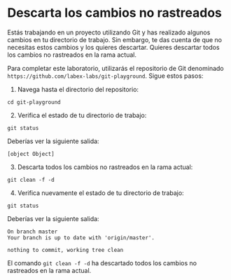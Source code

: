 # Descarta los cambios no rastreados

Estás trabajando en un proyecto utilizando Git y has realizado algunos cambios en tu directorio de trabajo. Sin embargo, te das cuenta de que no necesitas estos cambios y los quieres descartar. Quieres descartar todos los cambios no rastreados en la rama actual.

Para completar este laboratorio, utilizarás el repositorio de Git denominado `https://github.com/labex-labs/git-playground`. Sigue estos pasos:

1. Navega hasta el directorio del repositorio:

```shell
cd git-playground
```

2. Verifica el estado de tu directorio de trabajo:

```shell
git status
```

Deberías ver la siguiente salida:

```shell
[object Object]
```

3. Descarta todos los cambios no rastreados en la rama actual:

```shell
git clean -f -d
```

4. Verifica nuevamente el estado de tu directorio de trabajo:

```shell
git status
```

Deberías ver la siguiente salida:

```shell
On branch master
Your branch is up to date with 'origin/master'.

nothing to commit, working tree clean
```

El comando `git clean -f -d` ha descartado todos los cambios no rastreados en la rama actual.
